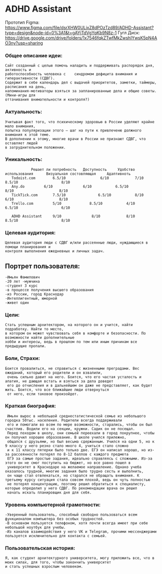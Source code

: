 # ADHD Assistant
Прототип Figma: https://www.figma.com/file/dsrXHW0ULixZ8dPOzTzd89/ADHD-Assistant?type=design&node-id=0%3A1&t=gAYjTdVgYqKb9N8z-1
Гугл Диск: https://drive.google.com/drive/folders/1x7546fqkZTwfMkZwshIYwsK5pN4AO3ny?usp=sharing

<h3> Общее описание идеи:</h1>

	Сайт созданный с целью помочь наладить и поддерживать распорядок дня, активность и 
 	работоспособность человека с  	синдромом дефицита внимания и гиперактивности (СДВГ). 
 	Содержит в себе календарь дел с выдачей приоритетов, заметки, таймеры, расписания на день, 
 	напоминания-мотиваторы взяться за запланированные дела и общие советы. (Мини-игры для 
 	оттачивания внимательности и контроля?)

<h3> Актуальность: </h3>

	Учитывая факт того, что психическому здоровью в России уделяют крайне мало внимания, 
 	попытка популяризации этого – шаг на пути к привлеченю должного внимания к этой теме. 
  	В дополнении к этому, многие врачи в России не признают СДВГ, что оставляет людей 
   	в затруднительном положении.

<h3> Уникальность: </h3>

	        	Решает ли потребность  	Доступность  	Удобство использования  	Визуальная состовляющая  	Адаптивноть
	   Todoist.com	      6.5/10	            6/10	        7/10	                     8.5/10	                   8/10
	   Any.do	      6/10	            6/10	       6.5/10	                      8/10	                   8/10
	   TickTick.com	      7.5/10	           6.5/10	        8/10	                      6/10	                   8/10
	   Trello.com	      5/10	           8.5/10	        4/10	                     6.5/10	                   6/10
     
	   ADHD Assistant     9/10	            8/10	        8/10	                     8.5/10	                   8/10

<h3> Целевая аудитория: </h3>

	Целевая аудитория люди с СДВГ и/или рассеянные люди, нуждающиеся в помощи планирования и 
 	контроля выполнения ежедневных и личных задач. 



<h2> Портрет пользователя: </h2>

	-Имьян Фамилович 
	-20 лет -мужчина 
	-студент 3 курс 
	-в процессе получения высшего образования 
	-из России, город Краснодар 
	-Интеллигентный, юморной 
	-живет один 

<h3> Цели: </h3> 

	Стать успешным архитектором, на которого он и учится, найти подработку. Найти то место, 
 	в котором он может чувствовать себя в комфорте и безопасности. По возможности найти дополнительные 
	хобби и интересы, ведь в прошлом по тем или иным причинам все предыдущие пропали. 

<h3> Боли, Страхи: </h3>

	Боится провалиться, не справиться с жизненными преградами. Вес ожиданий, который его родители и он взвалили, 
	 очень сильно давит на него. Боится, что его частая усталость и апатия, не дающая встать и взяться за дела доведет 
	 его до отчисления и в дальнейшем он даже не представляет, как будет жить. Боится, что все ближайшие люди отвернуться 
	 от него, если таковое произойдет. 

<h3> Краткая биография: </h3>

	 Имьян вырос в небольшой среднестатистической семье из небольшого городка 50тыс. населения. Родители всегда поддерживали 
	 его и помогали во всем по мере возможности, старались, чтобы он был счастлив. Водили его на секции, кружки. Садик он не посещал. 
	 Перед походом в школу, они семьей переехали в город покрупнее, чтобы он получил хорошее образование. В школе учился прилежно, 
	 общался с друзьями, но был весьма сдержанным. Учился на одни 5, но к 9 классу у него резко стало много 4, учиться стало сложно 
	 и к 11 классу пятерки было только две. ЕГЭ он написал хорошо, но из-за рассеянности потерял по 8-12 баллов с каждого предмета 
	 ЕГЭ за самые простые задания, идеально справляясь с сложными. Из-за этого он не смог поступить на бюджет, но все равно пошел в 
	 университет в Краснодаре на желаемое направление. Однако учеба оказалось трудной, многие задания было трудно сесть и выполнить, 
	 он чаще стал отвлекаться, но старался не обращать внимания. К третьему курсу ситуация стала совсем плохой, ведь он чуть полностью 
	 не потерял концентрацию, поэтому решил обратиться к специалисту, которые определил у него СДВГ. По рекомендации врача он решил 
	 начать искать планировщик дня для себя. 
	  
<h3> Уровень компьютерной грамотности: </h3>

	-Уверенный пользователь, способный свободно пользоваться всем функционалом компьютера без особых трудностей. 
	-В основном пользуется телефоном, хотя почти всегда имеет при себе небольшой ноутбук для учебы. 
	-Из каналов взаимодействия у него VK и Telegram, прочими мессенджерами пользуется исключительно для контакта с семьей. 


<h3> Пользовательская история: </h3>

	Я, как студент архитектурного университета, могу приложить все, что в моих силах, для того, чтобы закончить университет 
 	и стать успешных взрослым человеком.
